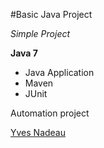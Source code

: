 #Basic Java Project

*Simple Project*

**Java 7**

* Java Application
* Maven
* JUnit

Automation project

[Yves Nadeau](http://sqasolution.com)